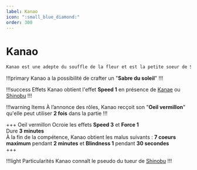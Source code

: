 ```yaml
---
label: Kanao
icon: ":small_blue_diamond:"
order: 300
---
```


# Kanao

```txt
Kanao est une adepte du souffle de la fleur et est la petite soeur de Shinobu et Kanae
```

!!!primary
Kanao a la possibilité de crafter un "**Sabre du soleil**"
!!!

!!!success Effets
Kanao  obtient l'effet **Speed 1** en présence de [Kanae](./kanae) ou [Shinobu](./shinobu)
!!!

!!!warning Items
À l’annonce des rôles, Kanao recçoit son "**Oeil vermillon**" qu'elle peut utiliser **2 fois** dans la partie
!!!

+++ Oeil vermillon
Ocroie les effets **Speed 3** et **Force 1** <br>
Dure **3 minutes** <br>
À la fin de la compétence, Kanao obtient les malus suivants : **7 coeurs maximum** pendant **2 minutes** et **Blindness 1** pendant **30 secondes** <br>
+++

!!!light Particularités
Kanao connaît le pseudo du tueur de [Shinobu](./shinobu)
!!!
